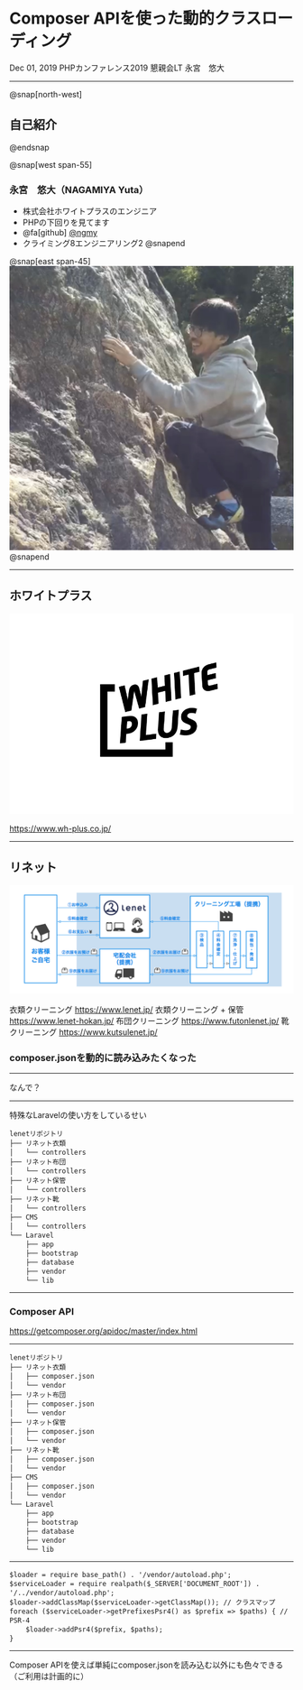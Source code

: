 # Composer APIを使った動的クラスローディング

Dec 01, 2019
PHPカンファレンス2019 懇親会LT
永宮　悠大

---

@snap[north-west]
## 自己紹介
@endsnap

@snap[west span-55]
### 永宮　悠大（NAGAMIYA Yuta）

- 株式会社ホワイトプラスのエンジニア
- PHPの下回りを見てます
- @fa[github] [@ngmy](https://github.com/ngmy)
- クライミング8エンジニアリング2
@snapend

@snap[east span-45]
![IMAGE](assets/img/profile.jpg)
@snapend

---

## ホワイトプラス

![IMAGE](assets/img/wplogo.png)

https://www.wh-plus.co.jp/

---

## リネット

![IMAGE](assets/img/lenet-service.png)

衣類クリーニング https://www.lenet.jp/
衣類クリーニング + 保管 https://www.lenet-hokan.jp/
布団クリーニング https://www.futonlenet.jp/
靴クリーニング https://www.kutsulenet.jp/



### composer.jsonを動的に読み込みたくなった

---

なんで？

---

特殊なLaravelの使い方をしているせい

```
lenetリポジトリ
├── リネット衣類
│   └── controllers
├── リネット布団
│   └── controllers
├── リネット保管
│   └── controllers
├── リネット靴
│   └── controllers
├── CMS
│   └── controllers
└── Laravel
    ├── app
    ├── bootstrap
    ├── database
    ├── vendor    
    └── lib
```

---

### Composer API

https://getcomposer.org/apidoc/master/index.html

---

```
lenetリポジトリ
├── リネット衣類
│   ├── composer.json
│   └── vendor
├── リネット布団
│   ├── composer.json
│   └── vendor
├── リネット保管
│   ├── composer.json
│   └── vendor
├── リネット靴
│   ├── composer.json
│   └── vendor
├── CMS
│   ├── composer.json
│   └── vendor
└── Laravel
    ├── app
    ├── bootstrap
    ├── database
    ├── vendor    
    └── lib
```

---

```
$loader = require base_path() . '/vendor/autoload.php';
$serviceLoader = require realpath($_SERVER['DOCUMENT_ROOT']) . '/../vendor/autoload.php';
$loader->addClassMap($serviceLoader->getClassMap()); // クラスマップ
foreach ($serviceLoader->getPrefixesPsr4() as $prefix => $paths) { // PSR-4
    $loader->addPsr4($prefix, $paths);
}
```

---

Composer APIを使えば単純にcomposer.jsonを読み込む以外にも色々できる
（ご利用は計画的に）
